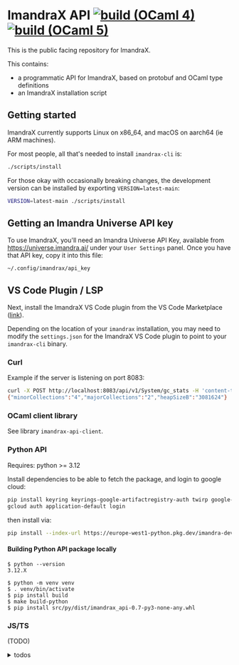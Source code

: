# ImandraX API [![build (OCaml 4)](https://github.com/imandra-ai/imandrax-api/actions/workflows/main.yml/badge.svg)](https://github.com/imandra-ai/imandrax-api/actions/workflows/main.yml) [![build (OCaml 5)](https://github.com/imandra-ai/imandrax-api/actions/workflows/main5.yml/badge.svg)](https://github.com/imandra-ai/imandrax-api/actions/workflows/main5.yml)

This is the public facing repository for ImandraX.

This contains:
- a programmatic API for ImandraX, based on protobuf
    and OCaml type definitions
- an ImandraX installation script

## Getting started

ImandraX currently supports Linux on x86_64, and macOS on aarch64 (ie ARM machines).

For most people, all that's needed to install `imandrax-cli` is:

```sh
./scripts/install
```

For those okay with occasionally breaking changes, the development version can be installed by exporting `VERSION=latest-main`:

```sh
VERSION=latest-main ./scripts/install
```

## Getting an Imandra Universe API key

To use ImandraX, you'll need an Imandra Universe API Key, available from https://universe.imandra.ai/ under your `User Settings` panel.
Once you have that API key, copy it into this file:

```
~/.config/imandrax/api_key
```

## VS Code Plugin / LSP

Next, install the ImandraX VS Code plugin from the VS Code Marketplace ([link](https://marketplace.visualstudio.com/items?itemName=imandra.imandrax)). 

Depending on the location of your `imandrax` installation, you may need to modify the `settings.json` for the ImandraX VS Code plugin to point to your `imandrax-cli` binary.

### Curl

Example if the server is listening on port 8083:

```sh
curl -X POST http://localhost:8083/api/v1/System/gc_stats -H 'content-type: application/json' -d {}
{"minorCollections":"4","majorCollections":"2","heapSizeB":"3081624"}
```

### OCaml client library

See library `imandrax-api-client`.

### Python API

Requires: python >= 3.12

Install dependencies to be able to fetch the package, and login to google cloud:

```sh
pip install keyring keyrings-google-artifactregistry-auth twirp google-cloud-storage
gcloud auth application-default login
```

then install via:

```sh
pip install --index-url https://europe-west1-python.pkg.dev/imandra-dev/imandrax-api/simple/ imandrax-api
```

#### Building Python API package locally

```
$ python --version
3.12.X

$ python -m venv venv
$ . venv/bin/activate
$ pip install build
$ make build-python
$ pip install src/py/dist/imandrax_api-0.7-py3-none-any.whl
```

### JS/TS

(TODO)
<details>
<summary> todos </summary>
- [ ] use https://github.com/stephenh/ts-proto
- [ ] write a RPC client implementation on top (websocket+JSON? or directly use the binary version)
</details>

